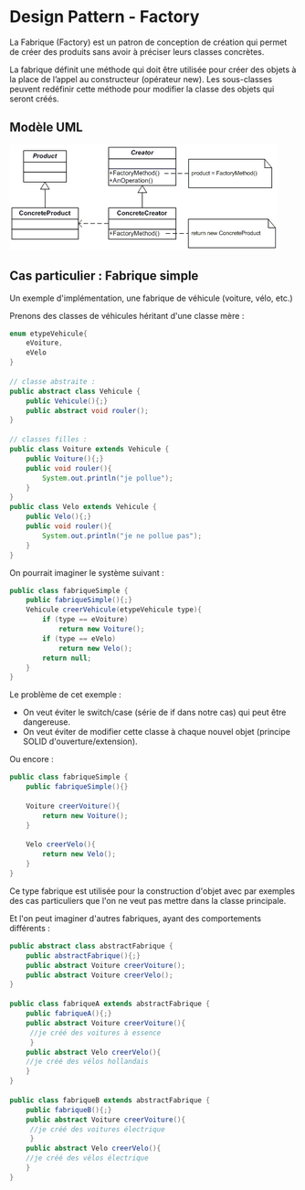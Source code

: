 # Design Pattern - Factory

La Fabrique (Factory) est un patron de conception de création qui permet de créer des produits sans avoir à préciser leurs classes concrètes.

La fabrique définit une méthode qui doit être utilisée pour créer des objets à la place de l’appel au constructeur (opérateur new). Les sous-classes peuvent redéfinir cette méthode pour modifier la classe des objets qui seront créés.

## Modèle UML

![Alt text](./img/designPattern_Factory.gif)

## Cas particulier : Fabrique simple

Un exemple d'implémentation, une fabrique de véhicule (voiture, vélo, etc.)

Prenons des classes de véhicules héritant d'une classe mère :

```java
enum etypeVehicule{
    eVoiture,
    eVelo
}

// classe abstraite :
public abstract class Vehicule {
    public Vehicule(){;}
    public abstract void rouler();
}

// classes filles :
public class Voiture extends Vehicule {
    public Voiture(){;}
    public void rouler(){
        System.out.println("je pollue");
    }
}
public class Velo extends Vehicule {
    public Velo(){;}
    public void rouler(){
        System.out.println("je ne pollue pas");
    }
}

```

On pourrait imaginer le système suivant :

``` java
public class fabriqueSimple {
    public fabriqueSimple(){;}
    Vehicule creerVehicule(etypeVehicule type){
        if (type == eVoiture)
            return new Voiture();
        if (type == eVelo)
            return new Velo();
        return null;
    }
}

```

Le problème de cet exemple :

* On veut éviter le switch/case (série de if dans notre cas) qui peut être dangereuse.
* On veut éviter de modifier cette classe à chaque nouvel objet (principe SOLID d'ouverture/extension).

Ou encore :

```java
public class fabriqueSimple {
    public fabriqueSimple(){}
    
    Voiture creerVoiture(){
        return new Voiture();
    }

    Velo creerVelo(){
        return new Velo();
    }
}

```

Ce type fabrique est utilisée pour la construction d'objet avec par exemples des cas particuliers que l'on ne veut pas mettre dans la classe principale.

Et l'on peut imaginer d'autres fabriques, ayant des comportements différents :

```java
public abstract class abstractFabrique {
    public abstractFabrique(){;}
    public abstract Voiture creerVoiture();
    public abstract Voiture creerVelo();
}

public class fabriqueA extends abstractFabrique {
    public fabriqueA(){;}
    public abstract Voiture creerVoiture(){
     //je créé des voitures à essence
     }
    public abstract Velo creerVelo(){
    //je créé des vélos hollandais
    }
}

public class fabriqueB extends abstractFabrique {
    public fabriqueB(){;}
    public abstract Voiture creerVoiture(){
     //je créé des voitures électrique
     }
    public abstract Velo creerVelo(){
    //je créé des vélos électrique
    }
}

```

